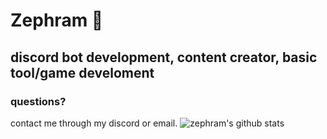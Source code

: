 # Zephram :rocket:
## discord bot development, content creator, basic tool/game develoment
### questions? 
contact me through my discord or email.
![zephram's github stats](https://github-readme-stats.vercel.app/api?username=zkrnn&theme=radical&show_icons=true)
